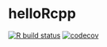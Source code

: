 # helloRcpp

<!-- badges: start -->

[![R build
status](https://github.com/KrystynaGrzesiak/helloRcpp/workflows/R-CMD-check/badge.svg)](https://github.com/KrystynaGrzesiak/helloRcpp/actions)
[![codecov](https://codecov.io/gh/KrystynaGrzesiak/helloRcpp/branch/main/graph/badge.svg?token=BV8THTIQ7Z)](https://codecov.io/gh/KrystynaGrzesiak/helloRcpp)
<!-- badges: end -->
